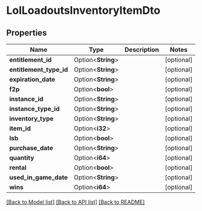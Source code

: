 # LolLoadoutsInventoryItemDto

## Properties

Name | Type | Description | Notes
------------ | ------------- | ------------- | -------------
**entitlement_id** | Option<**String**> |  | [optional]
**entitlement_type_id** | Option<**String**> |  | [optional]
**expiration_date** | Option<**String**> |  | [optional]
**f2p** | Option<**bool**> |  | [optional]
**instance_id** | Option<**String**> |  | [optional]
**instance_type_id** | Option<**String**> |  | [optional]
**inventory_type** | Option<**String**> |  | [optional]
**item_id** | Option<**i32**> |  | [optional]
**lsb** | Option<**bool**> |  | [optional]
**purchase_date** | Option<**String**> |  | [optional]
**quantity** | Option<**i64**> |  | [optional]
**rental** | Option<**bool**> |  | [optional]
**used_in_game_date** | Option<**String**> |  | [optional]
**wins** | Option<**i64**> |  | [optional]

[[Back to Model list]](../README.md#documentation-for-models) [[Back to API list]](../README.md#documentation-for-api-endpoints) [[Back to README]](../README.md)


